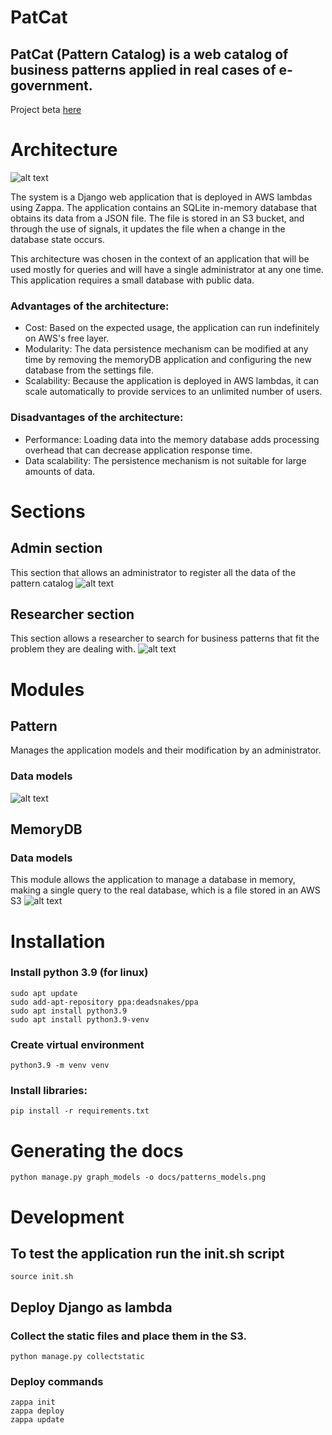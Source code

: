 # PatCat
## PatCat (Pattern Catalog) is a web catalog of business patterns applied in real cases of e-government.

Project beta [here](https://houv30niob.execute-api.us-east-2.amazonaws.com/dev)

# Architecture
![alt text](/docs/architecture.png)

The system is a Django web application that is deployed in AWS lambdas using Zappa. The application contains an SQLite in-memory database that obtains its data from a JSON file. The file is stored in an S3 bucket, and through the use of signals, it updates the file when a change in the database state occurs.

This architecture was chosen in the context of an application that will be used mostly for queries and will have a single administrator at any one time. This application requires a small database with public data.

### Advantages of the architecture:
- Cost: Based on the expected usage, the application can run indefinitely on AWS's free layer.
- Modularity: The data persistence mechanism can be modified at any time by removing the memoryDB application and configuring the new database from the settings file.
- Scalability: Because the application is deployed in AWS lambdas, it can scale automatically to provide services to an unlimited number of users.

### Disadvantages of the architecture:
- Performance: Loading data into the memory database adds processing overhead that can decrease application response time.
- Data scalability: The persistence mechanism is not suitable for large amounts of data.

# Sections
## Admin section
This section that allows an administrator to register all the data of the pattern catalog
![alt text](/docs/admin_dashboard.png)


## Researcher section
This section allows a researcher to search for business patterns that fit the problem they are dealing with.
![alt text](/docs/researcher_section.png)

# Modules
## Pattern
Manages the application models and their modification by an administrator.
### Data models
![alt text](/docs/patterns_models.png)

## MemoryDB
### Data models
This module allows the application to manage a database in memory, making a single query to the real database, which is a file stored in an AWS S3
![alt text](/docs/memoryDB.png)

# Installation
### Install python 3.9 (for linux)
    sudo apt update
    sudo add-apt-repository ppa:deadsnakes/ppa
    sudo apt install python3.9
    sudo apt install python3.9-venv

### Create virtual environment
    python3.9 -m venv venv

### Install libraries:
    pip install -r requirements.txt

# Generating the docs
    python manage.py graph_models -o docs/patterns_models.png

# Development
## To test the application run the init.sh script
    source init.sh

## Deploy Django as lambda
### Collect the static files and place them in the S3.
    python manage.py collectstatic

### Deploy commands
    zappa init
    zappa deploy
    zappa update

